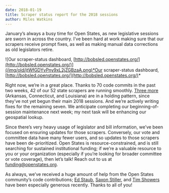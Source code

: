 ```yaml
---
date: 2018-01-19
title: Scraper status report for the 2018 sessions
author: Miles Watkins
---
```


January’s always a busy time for Open States, as new legislative sessions are sworn in across the country. I’ve been hard at work making sure that our scrapers receive prompt fixes, as well as making manual data corrections as old legislators retire.

![Our scraper-status dashboard, [http://bobsled.openstates.org/](http://bobsled.openstates.org/)](/img/old/jtWfGDYvPny9xL2jZGBzaA.png)*Our scraper-status dashboard, [http://bobsled.openstates.org/](http://bobsled.openstates.org/)*

Right now, we’re in a great place. Thanks to 70 code commits in the past two weeks, 42 of our 52 state scrapers are running smoothly. [Three more](https://github.com/openstates/openstates/pulls) (Arkansas, Connecticut, and Louisiana) are in a holding pattern, since they’ve not yet begun their main 2018 sessions. And we’re actively writing fixes for the remaining seven. We anticipate completing our beginning-of-session maintenance next week; my next task will be enhancing our geospatial lookup.

Since there’s very heavy usage of legislator and bill information, we’ve been focused on ensuring updates for those scrapers. Conversely, our vote and committee data have many fewer users, and so updates to those scrapers have been de-prioritized. Open States is resource-constrained, and is still searching for sustained institutional funding; if we’re a valuable resource to you or your organization (especially if you’re looking for broader committee or vote coverage), then let’s talk! Reach out to us at [funding@openstates.org](mailto:funding@openstates.org).

As always, we’ve received a huge amount of help from the Open States community’s code contributions; [Ed Staub](https://github.com/estaub), [Saxon Stiller](https://github.com/doubleswirve), and [Tim Showers](https://github.com/showerst) have been especially generous recently. Thanks to all of you!
